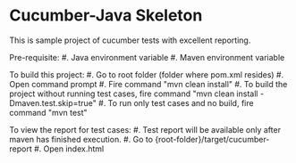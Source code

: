 # Cucumber-Java Skeleton

This is sample project of cucumber tests with excellent reporting.

Pre-requisite:
	#. Java environment variable
	#. Maven environment variable
	
To build this project:
	#. Go to root folder (folder where pom.xml resides)
	#. Open command prompt
	#. Fire command "mvn clean install"
	#. To build the project without running test cases, fire command "mvn clean install -Dmaven.test.skip=true"
	#. To run only test cases and no build, fire command "mvn test"
	
	
To view the report for test cases:
	#. Test report will be available only after maven has finished execution.
	#. Go to {root-folder}/target/cucumber-report
	#. Open index.html
	
